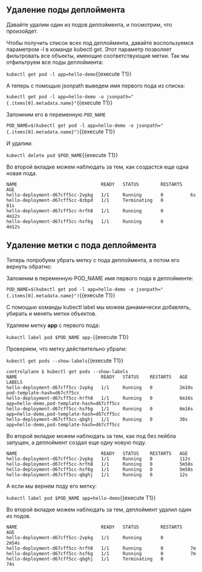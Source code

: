 ## Удаление поды деплоймента 

Давайте удалим один из подов деплоймента, и посмотрим, что произойдет. 

Чтобы получить список всех под деплоймента, давайте воспользуемся параметром -l в команде kubectl get. Этот параметр позволяет фильтровать все объекты, имеющие соответствующие метки. Так мы отфильтруем все поды деплоймента:

`kubectl get pod -l app=hello-demo`{{execute T1}}

А теперь с помощью jsonpath выведем имя первого пода из списка:

`kubectl get pod -l app=hello-demo -o jsonpath="{.items[0].metadata.name}"`{{execute T1}}

Запомним его в переменную `POD_NAME`

`POD_NAME=$(kubectl get pod -l app=hello-demo -o jsonpath="{.items[0].metadata.name}")`{{execute T1}}

И удалим:

`kubectl delete pod $POD_NAME`{{execute T1}}

Во второй вкладке можем наблюдать за тем, как создаcтся еще одна новая пода.

```
NAME                               READY   STATUS        RESTARTS   AGE
hello-deployment-d67cff5cc-2vpkg   1/1     Running       0          6s
hello-deployment-d67cff5cc-8zbpd   1/1     Terminating   0          81s
hello-deployment-d67cff5cc-hrfh8   1/1     Running       0          4m12s
hello-deployment-d67cff5cc-hsf6g   1/1     Running       0          4m12s
```

## Удаление метки с пода деплоймента

Теперь попробуем убрать метку с пода деплоймента, а потом его вернуть обратно:

Запомним в переменную POD_NAME имя первого пода в деплойменте: 

`POD_NAME=$(kubectl get pod -l app=hello-demo -o jsonpath="{.items[0].metadata.name}")`{{execute T1}}

С помощью команды kubectl label мы можем динамически добавлять, убирать и менять метки объектов. 

Удаляем метку **app** с первого пода:

`kubectl label pod $POD_NAME app-`{{execute T1}}

Проверяем, что метку действительно убрали: 

`kubectl get pods --show-labels`{{execute T1}}

```
controlplane $ kubectl get pods --show-labels
NAME                               READY   STATUS    RESTARTS   AGE     LABELS
hello-deployment-d67cff5cc-2vpkg   1/1     Running   0          2m10s   pod-template-hash=d67cff5cc
hello-deployment-d67cff5cc-hrfh8   1/1     Running   0          6m16s   app=hello-demo,pod-template-hash=d67cff5cc
hello-deployment-d67cff5cc-hsf6g   1/1     Running   0          6m16s   app=hello-demo,pod-template-hash=d67cff5cc
hello-deployment-d67cff5cc-qbghj   1/1     Running   0          30s     app=hello-demo,pod-template-hash=d67cff5cc
```

Во второй вкладке можем наблюдать за тем, как под без лейбла запущен, а деплоймент создал еще одну новую поду.

```
NAME                               READY   STATUS    RESTARTS   AGE
hello-deployment-d67cff5cc-2vpkg   1/1     Running   0          112s
hello-deployment-d67cff5cc-hrfh8   1/1     Running   0          5m58s
hello-deployment-d67cff5cc-hsf6g   1/1     Running   0          5m58s
hello-deployment-d67cff5cc-qbghj   1/1     Running   0          12s
```

А если мы вернем поду его метку:

`kubectl label pod $POD_NAME app=hello-demo`{{execute T1}}

Во второй вкладке можем наблюдать за тем, деплоймент удалил один из подов.
```
NAME                               READY   STATUS        RESTARTS   AGE
hello-deployment-d67cff5cc-2vpkg   1/1     Running       0          2m54s
hello-deployment-d67cff5cc-hrfh8   1/1     Running       0          7m
hello-deployment-d67cff5cc-hsf6g   1/1     Running       0          7m
hello-deployment-d67cff5cc-qbghj   1/1     Terminating   0          74s
```


